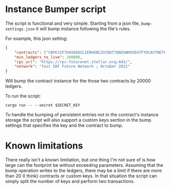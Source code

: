 # Instance Bumper script

The script is functional and very simple. Starting from a json file, `bump-settings.json` it will bump instance following the file's rules.

For example, this json setting:

```json
{
    "contracts": ["CBFKJ2F7U4S6OOILIERHXNCZVCBUT7QNXSWHSU5U7FYOCAV7NETKEYIK", "CCJKF5BKXBAF4OWVUUN2SI7AT7CGUITILFF4SP6WY6OUI4E5IIDEQRWU"],
    "min_ledgers_to_live": 200000,
    "rpc_url": "https://rpc-futurenet.stellar.org:443/",
    "network": "Test SDF Future Network ; October 2022"
}
```

Will bump the contract instance for the those two contracts by 20000 ledgers.

To run the script:

```
cargo run -- --secret $SECRET_KEY
```

To handle the bumping of persistent entries not in the contract's instance storage the script will also support a custom keys section in the bump settings that specifies the key and the contract to bump.


# Known limitations

There really isn't a known limitation, but one thing I'm not sure of is how large can the footprint be without exceeding parameters. Assuming that the bump operation writes to the ledgers, there may be a limit if there are more than 20 (I think) contracts or custom keys. In that situation the script can simply split the number of keys and perform two transactions.
